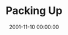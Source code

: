 ---
layout: series
series: "Packing Up"
permalink: "/packing-up/"
title: Packing Up
date: 2001-11-10 00:00:00
endDate: 2001-11-24 00:00:00
description: "Don't miss these last three weeks before the big move. What stuff should we definitely take and what would be better left behind? "
src: "http://s3.amazonaws.com/crossroads-media/images/legacy/content/GenericCrnerSign.jpg"
---